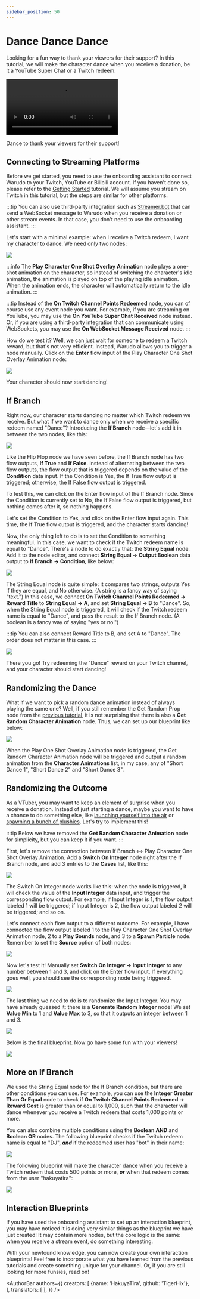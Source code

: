 ```yaml
---
sidebar_position: 50
---
```


# Dance Dance Dance

Looking for a fun way to thank your viewers for their support? In this tutorial, we will make the character dance when you receive a donation, be it a YouTube Super Chat or a Twitch redeem.

<div style={{width: '100%'}} className="video-box"><video controls loop src="/doc-img/dance.mp4" /></div>
<p class="img-desc">Dance to thank your viewers for their support!</p>

## Connecting to Streaming Platforms

Before we get started, you need to use the onboarding assistant to connect Warudo to your Twitch, YouTube or Bilibili account. If you haven't done so, please refer to the [Getting Started](../../tutorials/readme-1#interaction-setup) tutorial. We will assume you stream on Twitch in this tutorial, but the steps are similar for other platforms.

:::tip
You can also use third-party integration such as [Streamer.bot](Streamer.bot) that can send a WebSocket message to Warudo when you receive a donation or other stream events. In that case, you don't need to use the onboarding assistant.
:::

Let's start with a minimal example: when I receive a Twitch redeem, I want my character to dance. We need only two nodes:

![](/doc-img/en-blueprint-dance-1.png)

:::info
The **Play Character One Shot Overlay Animation** node plays a one-shot animation on the character, so instead of switching the character's idle animation, the animation is played on top of the playing idle animation. When the animation ends, the character will automatically return to the idle animation.
:::

:::tip
Instead of the **On Twitch Channel Points Redeemed** node, you can of course use any event node you want. For example, if you are streaming on YouTube, you may use the **On YouTube Super Chat Received** node instead. Or, if you are using a third-party integration that can communicate using WebSockets, you may use the **On WebSocket Message Received** node.
:::

How do we test it? Well, we can just wait for someone to redeem a Twitch reward, but that's not very efficient. Instead, Warudo allows you to trigger a node manually. Click on the **Enter** flow input of the Play Character One Shot Overlay Animation node:

![](/doc-img/en-blueprint-dance-2.png)

Your character should now start dancing!

## If Branch

Right now, our character starts dancing no matter which Twitch redeem we receive. But what if we want to dance only when we receive a specific redeem named "Dance"? Introducing the **If Branch** node—let's add it in between the two nodes, like this:

![](/doc-img/en-blueprint-dance-3.png)

Like the Flip Flop node we have seen before, the If Branch node has two flow outputs, **If True** and **If False**. Instead of alternating between the two flow outputs, the flow output that is triggered depends on the value of the **Condition** data input. If the Condition is Yes, the If True flow output is triggered; otherwise, the If False flow output is triggered.

To test this, we can click on the Enter flow input of the If Branch node. Since the Condition is currently set to No, the If False flow output is triggered, but nothing comes after it, so nothing happens.

Let's set the Condition to Yes, and click on the Enter flow input again. This time, the If True flow output is triggered, and the character starts dancing!

Now, the only thing left to do is to set the Condition to something meaningful. In this case, we want to check if the Twitch redeem name is equal to "Dance". There's a node to do exactly that: the **String Equal** node. Add it to the node editor, and connect **String Equal → Output Boolean** data output to **If Branch → Condition**, like below:

![](/doc-img/en-blueprint-dance-4.png)

The String Equal node is quite simple: it compares two strings, outputs Yes if they are equal, and No otherwise. (A string is a fancy way of saying "text.") In this case, we connect **On Twitch Channel Points Redeemed → Reward Title** to **String Equal → A**, and set **String Equal → B** to "Dance". So, when the String Equal node is triggered, it will check if the Twitch redeem name is equal to "Dance", and pass the result to the If Branch node. (A boolean is a fancy way of saying "yes or no.")

:::tip
You can also connect Reward Title to B, and set A to "Dance". The order does not matter in this case.
:::

![](/doc-img/en-blueprint-dance-5.png)

There you go! Try redeeming the "Dance" reward on your Twitch channel, and your character should start dancing!

## Randomizing the Dance

What if we want to pick a random dance animation instead of always playing the same one? Well, if you still remember the Get Random Prop node from the [previous tutorial](buried), it is not surprising that there is also a **Get Random Character Animation** node. Thus, we can set up our blueprint like below:

![](/doc-img/en-blueprint-dance-6.png)

When the Play One Shot Overlay Animation node is triggered, the Get Random Character Animation node will be triggered and output a random animation from the **Character Animations** list, in my case, any of "Short Dance 1", "Short Dance 2" and "Short Dance 3".

## Randomizing the Outcome

As a VTuber, you may want to keep an element of surprise when you receive a donation. Instead of just starting a dance, maybe you want to have a chance to do something else, like [launching yourself into the air](ragdoll) or [spawning a bunch of plushies](buried). Let's try to implement this!

:::tip
Below we have removed the **Get Random Character Animation** node for simplicity, but you can keep it if you want.
:::

First, let's remove the connection between If Branch ↔ Play Character One Shot Overlay Animation. Add a **Switch On Integer** node right after the If Branch node, and add 3 entries to the **Cases** list, like this:

![](/doc-img/en-blueprint-dance-7.png)

The Switch On Integer node works like this: when the node is triggered, it will check the value of the **Input Integer** data input, and trigger the corresponding flow output. For example, if Input Integer is 1, the flow output labeled 1 will be triggered; if Input Integer is 2, the flow output labeled 2 will be triggered; and so on.

Let's connect each flow output to a different outcome. For example, I have connected the flow output labeled 1 to the Play Character One Shot Overlay Animation node, 2 to a **Play Sounds** node, and 3 to a **Spawn Particle** node. Remember to set the **Source** option of both nodes:

![](/doc-img/en-blueprint-dance-8.png)

Now let's test it! Manually set **Switch On Integer → Input Integer** to any number between 1 and 3, and click on the Enter flow input. If everything goes well, you should see the corresponding node being triggered.

![](/doc-img/en-blueprint-dance-9.png)

The last thing we need to do is to randomize the Input Integer. You may have already guessed it: there is a **Generate Random Integer** node! We set **Value Min** to 1 and **Value Max** to 3, so that it outputs an integer between 1 and 3.

![](/doc-img/en-blueprint-dance-10.png)

Below is the final blueprint. Now go have some fun with your viewers!

![](/doc-img/en-blueprint-dance-11.png)

## More on If Branch

We used the String Equal node for the If Branch condition, but there are other conditions you can use. For example, you can use the **Integer Greater Than Or Equal** node to check if **On Twitch Channel Points Redeemed → Reward Cost** is greater than or equal to 1,000, such that the character will dance whenever you receive a Twitch redeem that costs 1,000 points or more.

You can also combine multiple conditions using the **Boolean AND** and **Boolean OR** nodes. The following blueprint checks if the Twitch redeem name is equal to "DJ", **_and_** if the redeemed user has "bot" in their name:

![](/doc-img/en-blueprint-dance-12.png)

The following blueprint will make the character dance when you receive a Twitch redeem that costs 500 points or more, **_or_** when that redeem comes from the user "hakuyatira":

![](/doc-img/en-blueprint-dance-13.png)

## Interaction Blueprints

If you have used the onboarding assistant to set up an interaction blueprint, you may have noticed it is doing very similar things as the blueprint we have just created! It may contain more nodes, but the core logic is the same: when you receive a stream event, do something interesting.

With your newfound knowledge, you can now create your own interaction blueprints! Feel free to incorporate what you have learned from the previous tutorials and create something unique for your channel. Or, if you are still looking for more funsies, read on!

<AuthorBar authors={{
  creators: [
    {name: 'HakuyaTira', github: 'TigerHix'},
  ],
  translators: [
  ],
}} />
